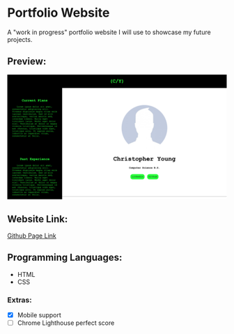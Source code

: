 # Portfolio Website
A "work in progress" portfolio website I will use to showcase my future projects.

## Preview:
![Preview](/images/preview.png)

## Website Link:
[Github Page Link](https://cyoung-sudo.github.io/portfolio-website/)

## Programming Languages:
* HTML
* CSS

### Extras:
- [x] Mobile support
- [ ] Chrome Lighthouse perfect score
